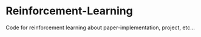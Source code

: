# Reinforcement-Learning
Code for reinforcement learning about paper-implementation, project, etc...
